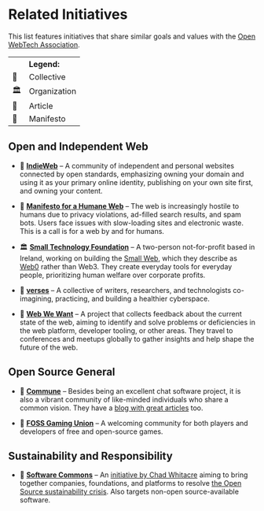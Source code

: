 # Related Initiatives

This list features initiatives that share similar goals and values with the [Open WebTech Association](https://owta.dev).

<table>
  <tr><th colspan="2"> Legend: </th></tr>
  <tr><td> 🤝 </td><td> Collective </td></tr>
  <tr><td> 🏛️ </td><td> Organization </td></tr>
  <tr><td> 📄 </td><td> Article </td></tr>
  <tr><td> 📜 </td><td> Manifesto </td></tr>
</table>

## Open and Independent Web

- 🤝 **[IndieWeb](https://indieweb.org)** – A community of independent and personal websites connected by open standards, emphasizing owning your domain and using it as your primary online identity, publishing on your own site first, and owning your content.

- 📜 **[Manifesto for a Humane Web](https://humanewebmanifesto.com)** – The web is increasingly hostile to humans due to privacy violations, ad-filled search results, and spam bots. Users face issues with slow-loading sites and electronic waste. This is a call is for a web by and for humans.

- 🏛️ **[Small Technology Foundation](https://small-tech.org)** – A two-person not-for-profit based in Ireland, working on building the [Small Web](https://ar.al/2020/08/07/what-is-the-small-web/), which they describe as [Web0](https://web0.small-web.org) rather than Web3. They create everyday tools for everyday people, prioritizing human welfare over corporate profits.

- 🤝 **[verses](https://verses.xyz)** – A collective of writers, researchers, and technologists co-imagining, practicing, and building a healthier cyberspace.

- 🤝 **[Web We Want](https://webwewant.fyi)** – A project that collects feedback about the current state of the web, aiming to identify and solve problems or deficiencies in the web platform, developer tooling, or other areas. They travel to conferences and meetups globally to gather insights and help shape the future of the web.

## Open Source General

- 🤝 **[Commune](https://github.com/commune-os)** – Besides being an excellent chat software project, it is also a vibrant community of like-minded individuals who share a common vision. They have a [blog with great articles](https://blog.commune.sh) too.

- 🤝 **[FOSS Gaming Union](https://fgu.iceflame.org)** – A welcoming community for both players and developers of free and open-source games.

## Sustainability and Responsibility

- 🤝 **[Software Commons](https://softwarecommons.com)** – An [initiative by Chad Whitacre](https://openpath.chadwhitacre.com/2024/a-vision-for-software-commons/) aiming to bring together companies, foundations, and platforms to resolve [the Open Source sustainability crisis](https://openpath.chadwhitacre.com/2024/the-open-source-sustainability-crisis/). Also targets non-open source-available software.
